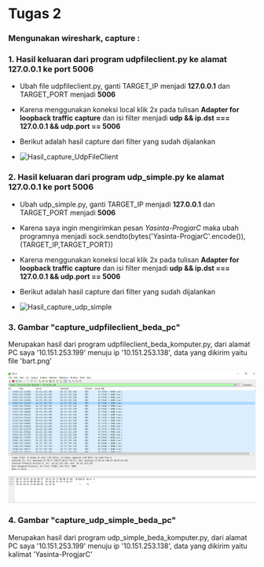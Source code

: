 # Tugas 2
### Mengunakan wireshark, capture :
### 1. Hasil keluaran dari program udpfileclient.py ke alamat 127.0.0.1 ke port 5006
* Ubah file udpfileclient.py, ganti TARGET_IP menjadi **127.0.0.1** dan TARGET_PORT menjadi **5006**
* Karena menggunakan koneksi local klik 2x pada tulisan **Adapter for loopback traffic capture** dan isi filter menjadi **udp && ip.dst === 127.0.0.1 && udp.port == 5006**
* Berikut adalah hasil capture dari filter yang sudah dijalankan

* ![Hasil_capture_UdpFileClient](https://user-images.githubusercontent.com/37019733/75652132-e24b8b80-5c8c-11ea-9059-fcc3dd780195.png)


### 2. Hasil keluaran dari program udp_simple.py ke alamat 127.0.0.1 ke port 5006
* Ubah udp_simple.py, ganti TARGET_IP menjadi **127.0.0.1** dan TARGET_PORT menjadi **5006**
* Karena saya ingin mengirimkan pesan *Yasinta-ProgjarC* maka ubah programnya menjadi sock.sendto(bytes('Yasinta-ProgjarC'.encode()),(TARGET_IP,TARGET_PORT))
* Karena menggunakan koneksi local klik 2x pada tulisan **Adapter for loopback traffic capture** dan isi filter menjadi **udp && ip.dst === 127.0.0.1 && udp.port == 5006**
* Berikut adalah hasil capture dari filter yang sudah dijalankan

* ![Hasil_capture_udp_simple](https://user-images.githubusercontent.com/37019733/75652734-694d3380-5c8e-11ea-809f-aaeb5faf7507.png)

### 3. Gambar "capture_udpfileclient_beda_pc"
Merupakan hasil dari program udpfileclient_beda_komputer.py, dari alamat PC saya '10.151.253.199' menuju ip '10.151.253.138', data yang dikirim yaitu file 'bart.png'

![Image of Yaktocat](capture_udpfileclient_beda_pc.JPG)

### 4. Gambar "capture_udp_simple_beda_pc"
Merupakan hasil dari program udp_simple_beda_komputer.py, dari alamat PC saya '10.151.253.199' menuju ip '10.151.253.138', data yang dikirim yaitu kalimat 'Yasinta-ProgjarC'

